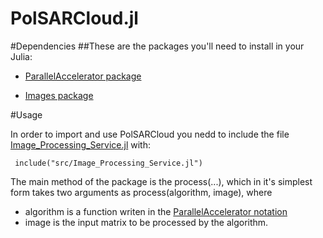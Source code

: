 # PolSARCloud.jl


#Dependencies
##These are the packages you'll need to install in your Julia:

* [ParallelAccelerator package](https://github.com/IntelLabs/ParallelAccelerator.jl)

* [Images package](https://github.com/JuliaImages/Images.jl)

#Usage

In order to import and use PolSARCloud you nedd to include the file [Image_Processing_Service.jl](https://github.com/gsd-ufal/PolSARCloud.jl/blob/master/src/Image_Processing_Service.jl) with:
  	 
     include("src/Image_Processing_Service.jl")
     
 
The main method of the package is the process(...), which in it's simplest form takes two arguments as process(algorithm, image), where
   
* algorithm is a function writen in the [ParallelAccelerator notation](https://github.com/gsd-ufal/PolSARCloud.jl/blob/master/src/Image_Processing_Service.jl#L119)    
* image is the input matrix to be processed by the algorithm.

 
